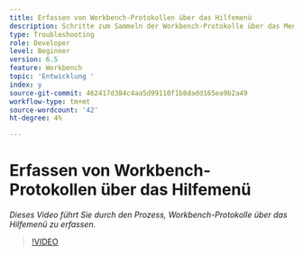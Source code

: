 ```yaml
---
title: Erfassen von Workbench-Protokollen über das Hilfemenü
description: Schritte zum Sammeln der Workbench-Protokolle über das Menü "Hilfe"
type: Troubleshooting
role: Developer
level: Beginner
version: 6.5
feature: Workbench
topic: 'Entwicklung '
index: y
source-git-commit: 462417d384c4aa5d99110f1b8dadd165ea9b2a49
workflow-type: tm+mt
source-wordcount: '42'
ht-degree: 4%

---
```



# Erfassen von Workbench-Protokollen über das Hilfemenü

*Dieses Video führt Sie durch den Prozess, Workbench-Protokolle über das Hilfemenü zu erfassen.*

>[!VIDEO](https://video.tv.adobe.com/v/335501?quality=9&learn=on)
